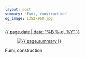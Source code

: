 ```yaml
---
layout: post
summary: 'Fumi, construction'
og_image: 1352-960.jpg
---
```


<div class="post">
 <time>
  <a href="/1352">
   {{ page.date | date: "%B %-d, %Y" }}
  </a>
 </time>
 <a href="/1352">
  <figure data-taken="5/4/2021">
   <img alt="{{ page.summary }}" sizes="(min-width: 700px) 50vw, calc(100vw - 2rem)" src="{{ site.assets_url }}/1352-480.jpg" srcset="{{ site.assets_url }}/1352-240.jpg 240w, {{ site.assets_url }}/1352-480.jpg 480w, {{ site.assets_url }}/1352-720.jpg 720w, {{ site.assets_url }}/1352-960.jpg 960w"/>
  </figure>
 </a>
 <span>
  Fumi, construction
 </span>
</div>
